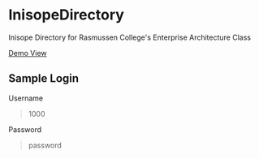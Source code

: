 # InisopeDirectory
Inisope Directory for Rasmussen College's Enterprise Architecture Class

[Demo View](http://preview.3jbtbb41sd3oko6rgxj3aduyzd01kyb9249qchs45oas8aor.box.codeanywhere.com/home.php)

## Sample Login
Username
>1000

Password
> password
